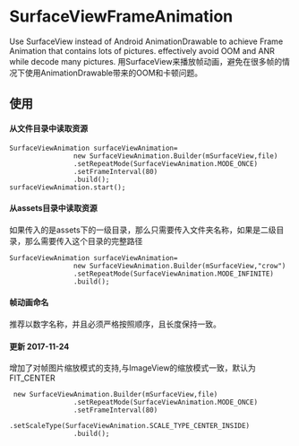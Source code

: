 # SurfaceViewFrameAnimation
Use SurfaceView instead of Android AnimationDrawable to achieve Frame Animation that contains lots of pictures.
effectively avoid OOM and ANR while decode many pictures.
用SurfaceView来播放帧动画，避免在很多帧的情况下使用AnimationDrawable带来的OOM和卡顿问题。
## 使用 
#### 从文件目录中读取资源
```
SurfaceViewAnimation surfaceViewAnimation=
                new SurfaceViewAnimation.Builder(mSurfaceView,file)
                .setRepeatMode(SurfaceViewAnimation.MODE_ONCE)
                .setFrameInterval(80)
                .build();
surfaceViewAnimation.start();
```
#### 从assets目录中读取资源
如果传入的是assets下的一级目录，那么只需要传入文件夹名称，如果是二级目录，那么需要传入这个目录的完整路径
```
SurfaceViewAnimation surfaceViewAnimation=
                new SurfaceViewAnimation.Builder(mSurfaceView,"crow")
                .setRepeatMode(SurfaceViewAnimation.MODE_INFINITE)
                .build();
```
#### 帧动画命名
推荐以数字名称，并且必须严格按照顺序，且长度保持一致。

#### 更新 2017-11-24
增加了对帧图片缩放模式的支持,与ImageView的缩放模式一致，默认为FIT_CENTER
```
 new SurfaceViewAnimation.Builder(mSurfaceView,file)
                .setRepeatMode(SurfaceViewAnimation.MODE_ONCE)
                .setFrameInterval(80)
                .setScaleType(SurfaceViewAnimation.SCALE_TYPE_CENTER_INSIDE)
                .build();


```

